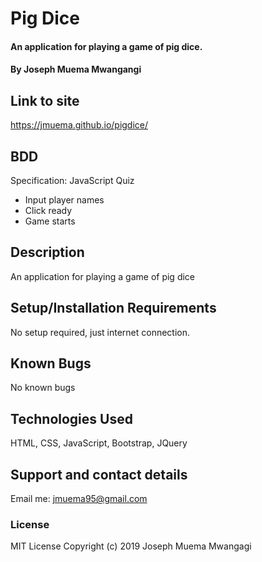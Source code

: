 # Pig Dice
#### An application for playing a game of pig dice.
#### By **Joseph Muema Mwangangi**
## Link to site
https://jmuema.github.io/pigdice/
## BDD
 Specification: JavaScript Quiz
  * Input player names
  * Click ready
  * Game starts
## Description
An application for playing a game of pig dice
## Setup/Installation Requirements
No setup required, just internet connection.
## Known Bugs
No known bugs
## Technologies Used
HTML, CSS, JavaScript, Bootstrap, JQuery
## Support and contact details
Email me: jmuema95@gmail.com
### License
MIT License Copyright (c) 2019 Joseph Muema Mwangagi
